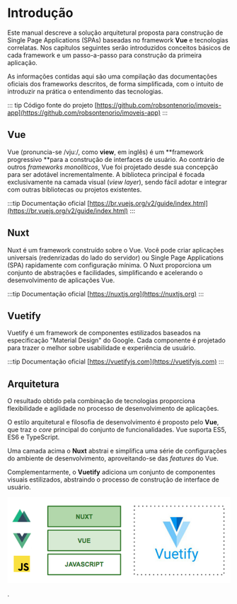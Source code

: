 # Introdução

Este manual descreve a solução arquitetural proposta para construção de Single Page Applications \(SPAs\) baseadas no framework **Vue** e tecnologias correlatas. Nos capítulos seguintes serão introduzidos conceitos  básicos de cada framework e um passo-a-passo para construção da primeira aplicação.

As informações contidas aqui são uma compilação das documentações oficiais dos frameworks descritos, de forma simplificada, com o intuito de introduzir na prática o entendimento das tecnologias.

::: tip Código fonte do projeto 
[https://github.com/robsontenorio/imoveis-app](https://github.com/robsontenorio/imoveis-app)
:::

## Vue

Vue \(pronuncia-se /vjuː/, como **view**, em inglês\) é um **framework progressivo **para a construção de interfaces de usuário. Ao contrário de outros _frameworks monolíticos_, Vue foi projetado desde sua concepção para ser adotável incrementalmente. A biblioteca principal é focada exclusivamente na camada visual \(_view layer_\), sendo fácil adotar e integrar com outras bibliotecas ou projetos existentes.

:::tip Documentação oficial 
[https://br.vuejs.org/v2/guide/index.html](https://br.vuejs.org/v2/guide/index.html)
:::

## Nuxt

Nuxt é um framework construído sobre o Vue. Você pode criar aplicações universais \(redenrizadas do lado do servidor\) ou Single Page Applications \(SPA\) rapidamente com configuração mínima. O Nuxt proporciona um conjunto de abstrações e facilidades, simplificando e acelerando o desenvolvimento de aplicações Vue.

:::tip Documentação oficial 
[https://nuxtjs.org](https://nuxtjs.org)
:::

## Vuetify

Vuetify é um framework de componentes estilizados baseados na especificação "Material Design" do Google. Cada componente é projetado para trazer o melhor sobre usabilidade e experiência de usuário.

:::tip Documentação oficial 
[https://vuetifyjs.com](https://vuetifyjs.com)
:::

## Arquitetura

O resultado obtido pela combinação de tecnologias proporciona flexibilidade e agilidade no processo de desenvolvimento de aplicações.

O estilo arquitetural e filosofia de desenvolvimento é proposto pelo **Vue**, que traz o _core_ principal do conjunto de funcionalidades. Vue suporta ES5, ES6 e TypeScript.

Uma camada acima o **Nuxt** abstrai e simplifica uma série de configurações do ambiente de desenvolvimento, aproveitando-se das _features_ do Vue.

Complementarmente, o **Vuetify** adiciona um conjunto de componentes visuais estilizados, abstraindo o processo de construção de interface de usuário.

![](./assets/index-arquitetura.png)

.